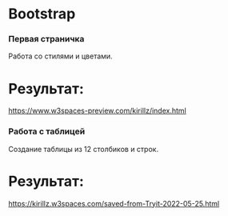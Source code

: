 # Bootstrap
### Первая страничка
Работа со стилями и цветами.
# Результат:
https://www.w3spaces-preview.com/kirillz/index.html

### Работа с таблицей
Создание таблицы из 12 столбиков и строк.
# Результат:
https://kirillz.w3spaces.com/saved-from-Tryit-2022-05-25.html
